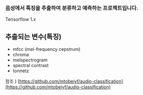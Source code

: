 ### 음성에서 특징을 추출하여 분류하고 예측하는 프로젝트입니다.
Tensorflow 1.x

추출되는 변수(특징)
---------------
- mfcc (mel-frequency cepstrum) 
- chroma
- melspectrogram
- spectral contrast
- tonnetz  <br>


참조 ) [https://github.com/mtobeiyf/audio-classification](https://github.com/mtobeiyf/audio-classification)
